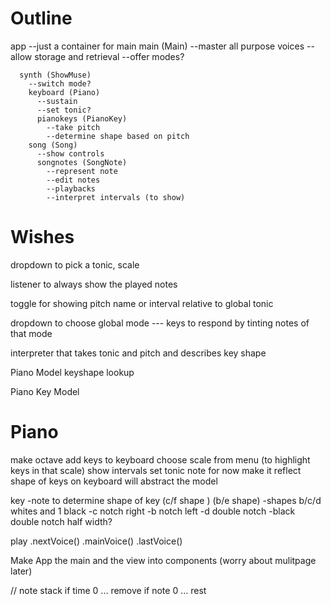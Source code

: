 # Outline
  app
    --just a container for main
    main (Main)
      --master all purpose voices
      --allow storage and retrieval
      --offer modes?

      synth (ShowMuse)
        --switch mode?
        keyboard (Piano)
          --sustain
          --set tonic?
          pianokeys (PianoKey)
            --take pitch
            --determine shape based on pitch
        song (Song)
          --show controls
          songnotes (SongNote)
            --represent note
            --edit notes
            --playbacks
            --interpret intervals (to show)

# Wishes

dropdown to pick a tonic, scale

listener to always show the played notes

toggle for showing pitch name or interval relative to global tonic

dropdown to choose global mode
  --- keys to respond by tinting notes of that mode


interpreter that takes tonic and pitch and describes key shape

Piano Model
  keyshape lookup

  Piano Key Model



# Piano
make octave
add keys to keyboard
choose scale from menu (to highlight keys in that scale)
show intervals
set tonic note
for now make it reflect shape of keys on keyboard
will abstract the model

key
  -note to determine shape of key (c/f shape ) (b/e shape)
  -shapes b/c/d whites and 1 black
    -c notch right
    -b notch left
    -d double notch
    -black double notch half width?

play
  .nextVoice()
  .mainVoice()
  .lastVoice()


Make App the main and the view into components
(worry about mulitpage later)


// note stack
if time 0 ... remove
if note 0 ... rest
